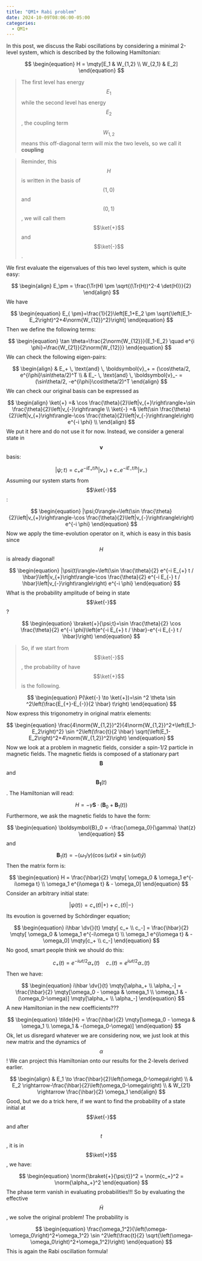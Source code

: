 ```yaml
---
title: "QM1+ Rabi problem"
date: 2024-10-09T08:06:00-05:00
categories:
  - QM1+
---
```

In this post, we discuss the Rabi oscillations by considering a minimal 2-level system, which is described by the following Hamiltonian:

$$
\begin{equation}
  H = \mqty[E_1 & W_{1,2} \\ W_{2,1} & E_2]
\end{equation}
$$

> The first level has energy $$E_1$$ while the second level has energy $$E_2$$, the coupling term $$W_{1,2}$$ means this off-diagonal term will mix the two levels, so we call it **coupling**

> Reminder, this $$H$$ is written in the basis of $$(1,0)$$ and $$(0,1)$$, we will call them $$\ket{+}$$ and $$\ket{-}$$.

We first evaluate the eigenvalues of this two level system, which is quite easy:

$$
\begin{align}
  E_\pm = \frac{\Tr(H) \pm \sqrt{(\Tr(H))^2-4 \det(H)}}{2}
\end{align}
$$
We have

$$
\begin{equation}
  E_{ \pm}=\frac{1}{2}\left[E_1+E_2 \pm \sqrt{\left(E_1-E_2\right)^2+4\norm{W_{12}}^2}\right]
\end{equation}
$$
Then we define the following terms:


$$
\begin{equation}
  \tan \theta=\frac{2\norm{W_{12}}}{E_1-E_2} \quad e^{i \phi}=\frac{W_{21}}{2\norm{W_{12}}}
\end{equation}
$$
We can check the following eigen-pairs:

$$
\begin{align}
  & E_+ \, \text{and} \,  \boldsymbol{v}_+ = (\cos\theta/2, e^{i\phi}\sin\theta/2)^T \\
  & E_- \, \text{and} \, \boldsymbol{v}_- = (\sin\theta/2, -e^{i\phi}\cos\theta/2)^T
\end{align}
$$
We can check our original basis can be expressed as

$$
\begin{align}
  \ket{+} =& \cos \frac{\theta}{2}\left|v_{+}\right\rangle+\sin \frac{\theta}{2}\left|v_{-}\right\rangle \\
  \ket{-} =& \left(\sin \frac{\theta}{2}\left|v_{+}\right\rangle-\cos \frac{\theta}{2}\left|v_{-}\right\rangle\right) e^{-i \phi} \\
\end{align}
$$
We put it here and do not use it for now. Instead, we consider a general state in $$\boldsymbol{v}$$ basis:

$$
\begin{equation}
  |\psi;t\rangle=c_{+} e^{-i E_{+} t / \hbar}\left|v_{+}\right\rangle+c_{-} e^{-i E_{-} t / \hbar}\left|v_{-}\right\rangle
\end{equation}
$$
Assuming our system starts from $$\ket{-}$$:

$$
\begin{equation}
  |\psi;0\rangle=\left(\sin \frac{\theta}{2}\left|v_{+}\right\rangle-\cos \frac{\theta}{2}\left|v_{-}\right\rangle\right) e^{-i \phi}
\end{equation}
$$
Now we apply the time-evolution operator on it, which is easy in this basis since $$H$$ is already diagonal!


$$
\begin{equation}
  |\psi(t)\rangle=\left(\sin \frac{\theta}{2} e^{-i E_{+} t / \hbar}\left|v_{+}\right\rangle-\cos \frac{\theta}{2} e^{-i E_{-} t / \hbar}\left|v_{-}\right\rangle\right) e^{-i \phi}
\end{equation}
$$
What is the probability amplitude of being in state $$\ket{-}$$?

$$
\begin{equation}
  \braket{+}{\psi;t}=\sin \frac{\theta}{2} \cos \frac{\theta}{2} e^{-i \phi}\left(e^{-i E_{+} t / \hbar}-e^{-i E_{-} t / \hbar}\right)
\end{equation}
$$
> So, if we start from $$\ket{-}$$, the probability of have $$\ket{+}$$ is the following.

$$
\begin{equation}
  P(\ket{-} \to \ket{+})=\sin ^2 \theta \sin ^2\left(\frac{E_{+}-E_{-}}{2 \hbar} t\right)
\end{equation}
$$
Now express this trigonometry in original matrix elements:

$$
\begin{equation}
  \frac{4\norm{W_{1,2}}^2}{4\norm{W_{1,2}}^2+\left(E_1-E_2\right)^2} \sin ^2\left(\frac{t}{2 \hbar} \sqrt{\left(E_1-E_2\right)^2+4\norm{W_{1,2}}^2}\right)
\end{equation}
$$
Now we look at a problem in magnetic fields, consider a spin-1/2 particle in magnetic fields. The magnetic fields is composed of a stationary part $$\boldsymbol{B}$$ and $$\boldsymbol{B_1}(t)$$. The Hamiltonian will read:

$$
\begin{equation}
  H=-\gamma \boldsymbol{S} \cdot\left(\boldsymbol{B}_0+\boldsymbol{B}_1(t)\right)
\end{equation}
$$
Furthermore, we ask the magnetic fields to have the form:

$$
\begin{equation}
  \boldsymbol{B}_0 = -\frac{\omega_0}{\gamma} \hat{z}
\end{equation}
$$
and

$$
\begin{equation}
  \boldsymbol{B}_1(t)=-\left(\omega_1 / \gamma\right)(\cos (\omega t) \hat{x}+\sin (\omega t) \hat{y})
\end{equation}
$$
Then the matrix form is:

$$
\begin{equation}
  H = \frac{\hbar}{2} \mqty[ \omega_0 & \omega_1 e^{-i\omega t} \\ \omega_1 e^{i\omega t} & - \omega_0]
\end{equation}
$$
Consider an arbitrary initial state:

$$
\begin{equation}
  |\psi(t)\rangle=c_{+}(t)|+\rangle+c_{-}(t)|-\rangle
\end{equation}
$$
Its evoution is governed by Schördinger equation;

$$
\begin{equation}
  i\hbar \dv{}{t} \mqty[ c_+ \\ c_-] = \frac{\hbar}{2} \mqty[ \omega_0 & \omega_1 e^{-i\omega t} \\ \omega_1 e^{i\omega t} & - \omega_0] \mqty[c_+ \\ c_-]
\end{equation}
$$
No good, smart people think we should do this:

$$
\begin{equation}
  c_{+}(t)=e^{-i \omega t / 2} \alpha_{+}(t) \quad c_{-}(t)=e^{i \omega t / 2} \alpha_{-}(t)
\end{equation}
$$
Then we have:


$$
\begin{equation}
  i\hbar \dv{}{t} \mqty[\alpha_+ \\ \alpha_-] = \frac{\hbar}{2} \mqty[\omega_0 - \omega & \omega_1 \\ \omega_1 & -(\omega_0-\omega)] \mqty[\alpha_+ \\ \alpha_-]
\end{equation}
$$
A new Hamiltonian in the new coefficients???

$$
\begin{equation}
  \tilde{H} = \frac{\hbar}{2} \mqty[\omega_0 - \omega & \omega_1 \\ \omega_1 & -(\omega_0-\omega)]
\end{equation}
$$
Ok, let us disregard whatever we are considering now, we just look at this new matrix and the dynamics of $$\alpha$$! We can project this Hamiltonian onto our results for the 2-levels derived earlier.

$$
\begin{align}
  & E_1 \to \frac{\hbar}{2}\left(\omega_0-\omega\right) \\
  & E_2 \rightarrow-\frac{\hbar}{2}\left(\omega_0-\omega\right) \\
  & W_{21} \rightarrow \frac{\hbar}{2} \omega_1
\end{align}
$$
Good, but we do a trick here, if we want to find the probability of a state initial at $$\ket{-}$$ and after $$t$$, it is in $$\ket{+}$$, we have:

$$
\begin{equation}
  \norm{\braket{+}{\psi;t}}^2 = \norm{c_+}^2 = \norm{\alpha_+}^2
\end{equation}
$$
The phase term vanish in evaluating probabilities!!! So by evaluating the effective $$\tilde{H}$$, we solve the original problem! The probability is

$$
\begin{equation}
  \frac{\omega_1^2}{\left(\omega-\omega_0\right)^2+\omega_1^2} \sin ^2\left(\frac{t}{2} \sqrt{\left(\omega-\omega_0\right)^2+\omega_1^2}\right)
\end{equation}
$$
This is again the Rabi oscillation formula!






















































